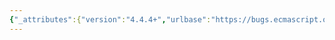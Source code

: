```yaml
---
{"_attributes":{"version":"4.4.4+","urlbase":"https://bugs.ecmascript.org/","maintainer":"dherman@mozilla.com"},"bug":{"bug_id":2727,"creation_ts":"2014-04-24 05:54:00 -0700","short_desc":"9.5.5  [[GetOwnProperty]] (P): Missing function call argument in step 18","delta_ts":"2014-05-06 16:23:13 -0700","product":"Draft for 6th Edition","component":"technical issue","version":"Rev 23: April 5, 2014 Draft","rep_platform":"All","op_sys":"All","bug_status":"RESOLVED","resolution":"FIXED","priority":"Normal","bug_severity":"normal","everconfirmed":true,"reporter":{"uid":"andrebargull","name":"André Bargull"},"assigned_to":{"uid":"allen","name":"Allen Wirfs-Brock"},"long_desc":[{"commentid":7903,"comment_count":0,"who":{"uid":"andrebargull","name":"André Bargull"},"bug_when":"2014-04-24 05:54:32 -0700","thetext":"9.5.5  [[GetOwnProperty]] (P), step 18.\n\n6.2.4.6 CompletePropertyDescriptor does not explicitly mention that its second argument is optional, so 9.5.5 [[GetOwnProperty]] step 18 should provide both arguments. Either targetDesc or `undefined`."},{"commentid":7916,"comment_count":1,"who":{"uid":"allen","name":"Allen Wirfs-Brock"},"bug_when":"2014-04-24 18:50:25 -0700","thetext":"fixed in rev24 editor's draft\n\nIt is supposed to be undefined"},{"commentid":8168,"comment_count":2,"who":{"uid":"allen","name":"Allen Wirfs-Brock"},"bug_when":"2014-05-06 16:23:13 -0700","thetext":"fixed in rev24"}]}}
---
```

